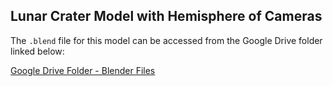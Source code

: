## Lunar Crater Model with Hemisphere of Cameras

The `.blend` file for this model can be accessed from the Google Drive folder linked below:

[Google Drive Folder - Blender Files](https://drive.google.com/drive/folders/137FG3krDuvHl9idEq5pbI7w9HsUM-Hbk?usp=share_link)
